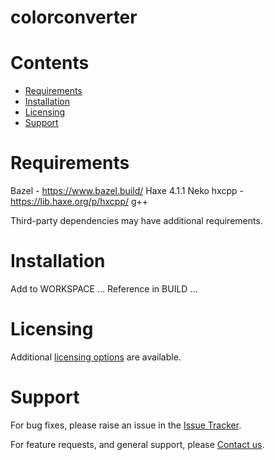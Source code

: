 
colorconverter
==============

Contents
========

* [Requirements](#requirements)
* [Installation](#installation)
* [Licensing](#licensing)
* [Support](#support)

# Requirements
Bazel - https://www.bazel.build/
Haxe 4.1.1
Neko
hxcpp - https://lib.haxe.org/p/hxcpp/
g++


Third-party dependencies may have additional requirements.

# Installation
Add to WORKSPACE ...
Reference in BUILD ...


# Licensing
Additional [licensing options][licensing] are available.

# Support
For bug fixes, please raise an issue in the [Issue Tracker][bugs].

For feature requests, and general support, please [Contact us][contact].



[bugs]: https://github.com/mindpowered/color-converter-cpp/issues
[contact]: https://mindpowered.dev/support.html?ref=color-converter-cpp/
[licensing]: https://mindpowered.dev/?ref=color-converter-cpp
